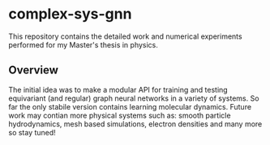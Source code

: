 # complex-sys-gnn
This repository contains the detailed work and numerical experiments performed for my Master's thesis in physics.
## Overview
The initial idea was to make a modular API for training and testing equivariant (and regular) graph neural networks in a variety of systems. So far the only stabile version contains learning molecular dynamics. Future work may contian more physical systems such as: smooth particle hydrodynamics, mesh based simulations, electron densities and many more so stay tuned!
